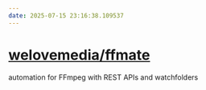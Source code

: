 ```yaml
---
date: 2025-07-15 23:16:38.109537
---
```


# [welovemedia/ffmate](https://github.com/welovemedia/ffmate)

automation for FFmpeg with REST APIs and watchfolders